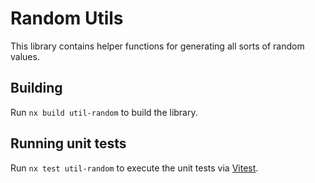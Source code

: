 # Random Utils

This library contains helper functions for generating all sorts of random values.

## Building

Run `nx build util-random` to build the library.

## Running unit tests

Run `nx test util-random` to execute the unit tests via [Vitest](https://vitest.dev).
